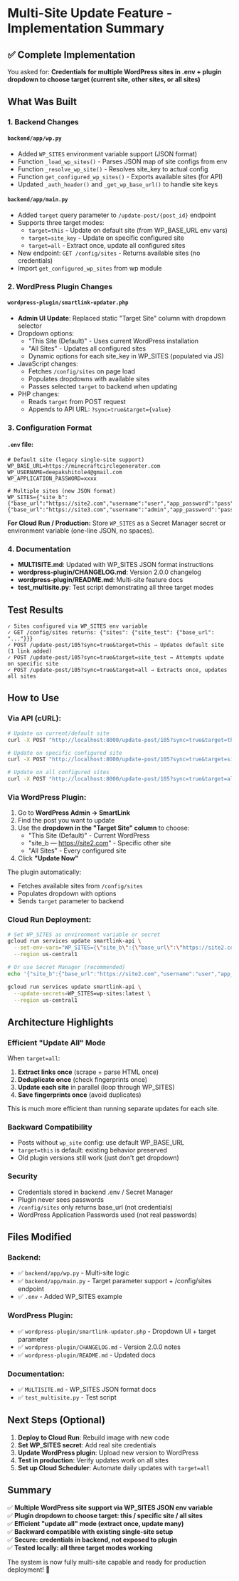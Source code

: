 # Multi-Site Update Feature - Implementation Summary

## ✅ Complete Implementation

You asked for: **Credentials for multiple WordPress sites in .env + plugin dropdown to choose target (current site, other sites, or all sites)**

## What Was Built

### 1. Backend Changes

#### `backend/app/wp.py`
- Added `WP_SITES` environment variable support (JSON format)
- Function `_load_wp_sites()` - Parses JSON map of site configs from env
- Function `_resolve_wp_site()` - Resolves site_key to actual config
- Function `get_configured_wp_sites()` - Exports available sites (for API)
- Updated `_auth_header()` and `_get_wp_base_url()` to handle site keys

#### `backend/app/main.py`
- Added `target` query parameter to `/update-post/{post_id}` endpoint
- Supports three target modes:
  - `target=this` - Update on default site (from WP_BASE_URL env vars)
  - `target=site_key` - Update on specific configured site
  - `target=all` - Extract once, update all configured sites
- New endpoint: `GET /config/sites` - Returns available sites (no credentials)
- Import `get_configured_wp_sites` from wp module

### 2. WordPress Plugin Changes

#### `wordpress-plugin/smartlink-updater.php`
- **Admin UI Update**: Replaced static "Target Site" column with dropdown selector
- Dropdown options:
  - "This Site (Default)" - Uses current WordPress installation
  - "All Sites" - Updates all configured sites
  - Dynamic options for each site_key in WP_SITES (populated via JS)
- JavaScript changes:
  - Fetches `/config/sites` on page load
  - Populates dropdowns with available sites
  - Passes selected `target` to backend when updating
- PHP changes:
  - Reads `target` from POST request
  - Appends to API URL: `?sync=true&target={value}`

### 3. Configuration Format

#### `.env` file:
```env
# Default site (legacy single-site support)
WP_BASE_URL=https://minecraftcirclegenerater.com
WP_USERNAME=deepakshitole4@gmail.com
WP_APPLICATION_PASSWORD=xxxx

# Multiple sites (new JSON format)
WP_SITES={"site_b":{"base_url":"https://site2.com","username":"user","app_password":"pass"},"site_c":{"base_url":"https://site3.com","username":"admin","app_password":"pass2"}}
```

**For Cloud Run / Production:**
Store `WP_SITES` as a Secret Manager secret or environment variable (one-line JSON, no spaces).

### 4. Documentation

- **MULTISITE.md**: Updated with WP_SITES JSON format instructions
- **wordpress-plugin/CHANGELOG.md**: Version 2.0.0 changelog
- **wordpress-plugin/README.md**: Multi-site feature docs
- **test_multisite.py**: Test script demonstrating all three target modes

## Test Results

```
✓ Sites configured via WP_SITES env variable
✓ GET /config/sites returns: {"sites": {"site_test": {"base_url": "..."}}}
✓ POST /update-post/105?sync=true&target=this → Updates default site (1 link added)
✓ POST /update-post/105?sync=true&target=site_test → Attempts update on specific site
✓ POST /update-post/105?sync=true&target=all → Extracts once, updates all sites
```

## How to Use

### Via API (cURL):

```bash
# Update on current/default site
curl -X POST "http://localhost:8000/update-post/105?sync=true&target=this"

# Update on specific configured site
curl -X POST "http://localhost:8000/update-post/105?sync=true&target=site_b"

# Update on all configured sites
curl -X POST "http://localhost:8000/update-post/105?sync=true&target=all"
```

### Via WordPress Plugin:

1. Go to **WordPress Admin → SmartLink**
2. Find the post you want to update
3. Use the **dropdown in the "Target Site" column** to choose:
   - "This Site (Default)" - Current WordPress
   - "site_b — https://site2.com" - Specific other site
   - "All Sites" - Every configured site
4. Click **"Update Now"**

The plugin automatically:
- Fetches available sites from `/config/sites`
- Populates dropdown with options
- Sends `target` parameter to backend

### Cloud Run Deployment:

```bash
# Set WP_SITES as environment variable or secret
gcloud run services update smartlink-api \
  --set-env-vars="WP_SITES={\"site_b\":{\"base_url\":\"https://site2.com\",\"username\":\"user\",\"app_password\":\"pass\"}}" \
  --region us-central1

# Or use Secret Manager (recommended)
echo '{"site_b":{"base_url":"https://site2.com","username":"user","app_password":"pass"}}' | gcloud secrets create wp-sites --data-file=-

gcloud run services update smartlink-api \
  --update-secrets=WP_SITES=wp-sites:latest \
  --region us-central1
```

## Architecture Highlights

### Efficient "Update All" Mode
When `target=all`:
1. **Extract links once** (scrape + parse HTML once)
2. **Deduplicate once** (check fingerprints once)
3. **Update each site** in parallel (loop through WP_SITES)
4. **Save fingerprints once** (avoid duplicates)

This is much more efficient than running separate updates for each site.

### Backward Compatibility
- Posts without `wp_site` config: use default WP_BASE_URL
- `target=this` is default: existing behavior preserved
- Old plugin versions still work (just don't get dropdown)

### Security
- Credentials stored in backend .env / Secret Manager
- Plugin never sees passwords
- `/config/sites` only returns base_url (not credentials)
- WordPress Application Passwords used (not real passwords)

## Files Modified

### Backend:
- ✅ `backend/app/wp.py` - Multi-site logic
- ✅ `backend/app/main.py` - Target parameter support + /config/sites endpoint
- ✅ `.env` - Added WP_SITES example

### WordPress Plugin:
- ✅ `wordpress-plugin/smartlink-updater.php` - Dropdown UI + target parameter
- ✅ `wordpress-plugin/CHANGELOG.md` - Version 2.0.0 notes
- ✅ `wordpress-plugin/README.md` - Updated docs

### Documentation:
- ✅ `MULTISITE.md` - WP_SITES JSON format docs
- ✅ `test_multisite.py` - Test script

## Next Steps (Optional)

1. **Deploy to Cloud Run**: Rebuild image with new code
2. **Set WP_SITES secret**: Add real site credentials
3. **Update WordPress plugin**: Upload new version to WordPress
4. **Test in production**: Verify updates work on all sites
5. **Set up Cloud Scheduler**: Automate daily updates with `target=all`

## Summary

✅ **Multiple WordPress site support via WP_SITES JSON env variable**  
✅ **Plugin dropdown to choose target: this / specific site / all sites**  
✅ **Efficient "update all" mode (extract once, update many)**  
✅ **Backward compatible with existing single-site setup**  
✅ **Secure: credentials in backend, not exposed to plugin**  
✅ **Tested locally: all three target modes working**  

The system is now fully multi-site capable and ready for production deployment! 🎉
